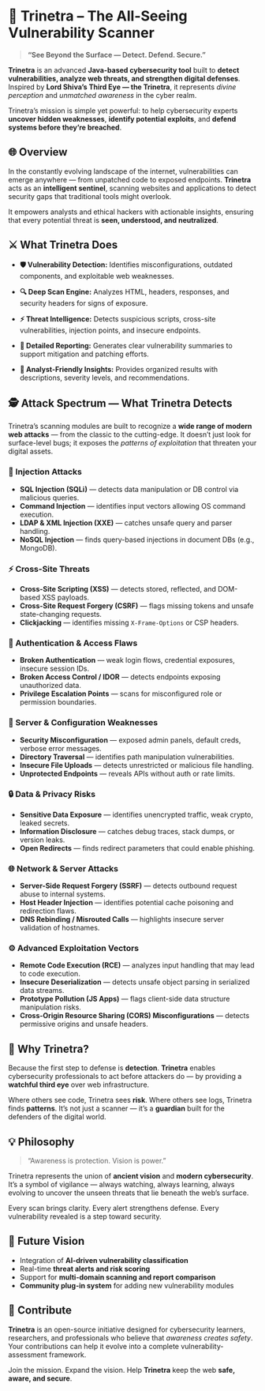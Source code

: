 # 🔱 Trinetra – The All-Seeing Vulnerability Scanner

> **“See Beyond the Surface — Detect. Defend. Secure.”**

**Trinetra** is an advanced **Java-based cybersecurity tool** built to **detect vulnerabilities, analyze web threats, and strengthen digital defenses**.
Inspired by **Lord Shiva’s Third Eye — the Trinetra**, it represents *divine perception* and *unmatched awareness* in the cyber realm.

Trinetra’s mission is simple yet powerful:
to help cybersecurity experts **uncover hidden weaknesses**, **identify potential exploits**, and **defend systems before they’re breached**.



## 🌐 Overview

In the constantly evolving landscape of the internet, vulnerabilities can emerge anywhere — from unpatched code to exposed endpoints.
**Trinetra** acts as an **intelligent sentinel**, scanning websites and applications to detect security gaps that traditional tools might overlook.

It empowers analysts and ethical hackers with actionable insights, ensuring that every potential threat is **seen, understood, and neutralized**.


## ⚔️ What Trinetra Does

* **🛡️ Vulnerability Detection:**
  Identifies misconfigurations, outdated components, and exploitable web weaknesses.

* **🔍 Deep Scan Engine:**
  Analyzes HTML, headers, responses, and security headers for signs of exposure.

* **⚡ Threat Intelligence:**
  Detects suspicious scripts, cross-site vulnerabilities, injection points, and insecure endpoints.

* **📜 Detailed Reporting:**
  Generates clear vulnerability summaries to support mitigation and patching efforts.

* **🧠 Analyst-Friendly Insights:**
  Provides organized results with descriptions, severity levels, and recommendations.



## 🕵️ Attack Spectrum — What Trinetra Detects

Trinetra’s scanning modules are built to recognize a **wide range of modern web attacks** — from the classic to the cutting-edge.
It doesn’t just look for surface-level bugs; it exposes the *patterns of exploitation* that threaten your digital assets.

### 🧩 Injection Attacks

* **SQL Injection (SQLi)** — detects data manipulation or DB control via malicious queries.
* **Command Injection** — identifies input vectors allowing OS command execution.
* **LDAP & XML Injection (XXE)** — catches unsafe query and parser handling.
* **NoSQL Injection** — finds query-based injections in document DBs (e.g., MongoDB).

### ⚡ Cross-Site Threats

* **Cross-Site Scripting (XSS)** — detects stored, reflected, and DOM-based XSS payloads.
* **Cross-Site Request Forgery (CSRF)** — flags missing tokens and unsafe state-changing requests.
* **Clickjacking** — identifies missing `X-Frame-Options` or CSP headers.

### 🔐 Authentication & Access Flaws

* **Broken Authentication** — weak login flows, credential exposures, insecure session IDs.
* **Broken Access Control / IDOR** — detects endpoints exposing unauthorized data.
* **Privilege Escalation Points** — scans for misconfigured role or permission boundaries.

### 🧱 Server & Configuration Weaknesses

* **Security Misconfiguration** — exposed admin panels, default creds, verbose error messages.
* **Directory Traversal** — identifies path manipulation vulnerabilities.
* **Insecure File Uploads** — detects unrestricted or malicious file handling.
* **Unprotected Endpoints** — reveals APIs without auth or rate limits.

### 🔒 Data & Privacy Risks

* **Sensitive Data Exposure** — identifies unencrypted traffic, weak crypto, leaked secrets.
* **Information Disclosure** — catches debug traces, stack dumps, or version leaks.
* **Open Redirects** — finds redirect parameters that could enable phishing.

### 🌐 Network & Server Attacks

* **Server-Side Request Forgery (SSRF)** — detects outbound request abuse to internal systems.
* **Host Header Injection** — identifies potential cache poisoning and redirection flaws.
* **DNS Rebinding / Misrouted Calls** — highlights insecure server validation of hostnames.

### ⚙️ Advanced Exploitation Vectors

* **Remote Code Execution (RCE)** — analyzes input handling that may lead to code execution.
* **Insecure Deserialization** — detects unsafe object parsing in serialized data streams.
* **Prototype Pollution (JS Apps)** — flags client-side data structure manipulation risks.
* **Cross-Origin Resource Sharing (CORS) Misconfigurations** — detects permissive origins and unsafe headers.


## 🔱 Why Trinetra?

Because the first step to defense is **detection**.
**Trinetra** enables cybersecurity professionals to act before attackers do — by providing a **watchful third eye** over web infrastructure.

Where others see code, Trinetra sees **risk**.
Where others see logs, Trinetra finds **patterns**.
It’s not just a scanner — it’s a **guardian** built for the defenders of the digital world.


## 💡 Philosophy

> “Awareness is protection. Vision is power.”

Trinetra represents the union of **ancient vision** and **modern cybersecurity**.
It’s a symbol of vigilance — always watching, always learning, always evolving to uncover the unseen threats that lie beneath the web’s surface.

Every scan brings clarity.
Every alert strengthens defense.
Every vulnerability revealed is a step toward security.



## 🚀 Future Vision

* Integration of **AI-driven vulnerability classification**
* Real-time **threat alerts and risk scoring**
* Support for **multi-domain scanning and report comparison**
* **Community plug-in system** for adding new vulnerability modules



## 🤝 Contribute

**Trinetra** is an open-source initiative designed for cybersecurity learners, researchers, and professionals who believe that *awareness creates safety*.
Your contributions can help it evolve into a complete vulnerability-assessment framework.

Join the mission.
Expand the vision.
Help **Trinetra** keep the web **safe, aware, and secure**.

